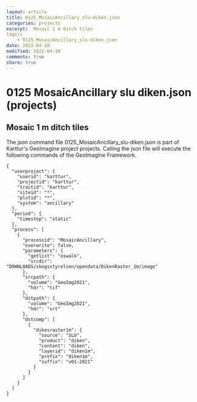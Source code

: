 ```yaml
---
layout: article
title: 0125_MosaicAncillary_slu-diken.json
categories: projects
excerpt:  Mosaic 1 m ditch tiles 
tags:: 
    - 0125_MosaicAncillary_slu-diken.json
date: 2022-04-20
modified: 2022-04-20
comments: true
share: true
---
```


# 0125 MosaicAncillary slu diken.json (projects)

##  Mosaic 1 m ditch tiles 

The json command file <span class='file'>0125_MosaicAncillary_slu-diken.json</span> is part of Karttur's GeoImagine project <span class='project'>projects</span>. Calling the json file will execute the following commands of the GeoImagine Framework.

```
{
  "userproject": {
    "userid": "karttur",
    "projectid": "karttur",
    "tractid": "karttur",
    "siteid": "*",
    "plotid": "*",
    "system": "ancillary"
  },
  "period": {
    "timestep": "static"
  },
  "process": [
    {
      "processid": "MosaicAncillary",
      "overwrite": false,
      "parameters": {
        "getlist": "oswalk",
        "srcdir": "DOWNLOADS/skogsstyrelsen/opendata/DikenRaster_1m/image"
      },
      "srcpath": {
        "volume": "GeoImg2021",
        "hdr": "tif"
      },
      "dstpath": {
        "volume": "GeoImg2021",
        "hdr": "vrt"
      },
      "dstcomp": [
        {
          "dikesraster1m": {
            "source": "SLU",
            "product": "diken",
            "content": "diken",
            "layerid": "diken1m",
            "prefix": "diken1m",
            "suffix": "v01-2021"
          }
        }
      ]
    }
  ]
}
```
